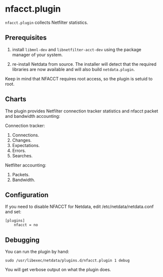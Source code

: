<!--
title: "nfacct.plugin"
custom_edit_url: https://github.com/netdata/netdata/edit/master/collectors/nfacct.plugin/README.md
-->

# nfacct.plugin

`nfacct.plugin` collects Netfilter statistics.

## Prerequisites

1.  install `libmnl-dev` and `libnetfilter-acct-dev` using the package manager of your system.

2.  re-install Netdata from source. The installer will detect that the required libraries are now available and will also build `netdata.plugin`.

Keep in mind that NFACCT requires root access, so the plugin is setuid to root.

## Charts

The plugin provides Netfilter connection tracker statistics and nfacct packet and bandwidth accounting:

Connection tracker:

1.  Connections.
2.  Changes.
3.  Expectations.
4.  Errors.
5.  Searches.

Netfilter accounting:

1.  Packets.
2.  Bandwidth.

## Configuration

If you need to disable NFACCT for Netdata, edit /etc/netdata/netdata.conf and set:

```
[plugins]
    nfacct = no
```

## Debugging

You can run the plugin by hand:

```
sudo /usr/libexec/netdata/plugins.d/nfacct.plugin 1 debug
```

You will get verbose output on what the plugin does.


